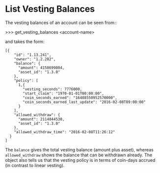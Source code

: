 List Vesting Balances
=====================

The vesting balances of an account can be seen from::

\>\>\> get\_vesting\_balances \<account-name\>

and takes the form:

``` {.sourceCode .js}
[{
    "id": "1.13.241",
    "owner": "1.2.282",
    "balance": {
      "amount": 4158699804,
      "asset_id": "1.3.0"
    },
    "policy": [
      1,{
        "vesting_seconds": 7776000,
        "start_claim": "1970-01-01T00:00:00",
        "coin_seconds_earned": "16408550952570000",
        "coin_seconds_earned_last_update": "2016-02-08T09:00:00"
      }
    ],
    "allowed_withdraw": {
      "amount": 2114844530,
      "asset_id": "1.3.0"
    },
    "allowed_withdraw_time": "2016-02-08T11:26:12"
  }
]
```

The `balance` gives the total vesting balance (amount plus asset),
whereas `allowed_withdraw` shows the balance that can be withdrawn
already. The object also tells us that the vesting policy is in terms of
coin-days accrued (in contrast to linear vesting).

